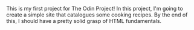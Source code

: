 This is my first project for The Odin Project! In this project, I'm going to create a simple site that catalogues some
cooking recipes. By the end of this, I should have a pretty solid grasp of HTML fundamentals.